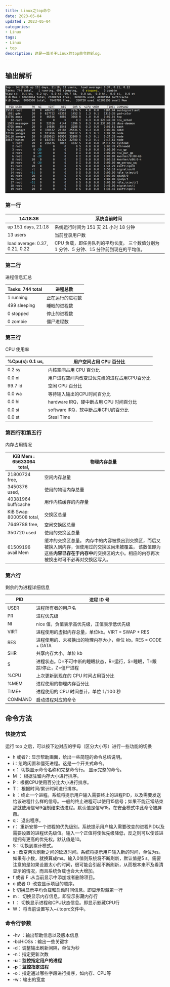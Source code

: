 ```yaml
---
title: Linux之top命令
date: 2023-05-04
updated : 2023-05-04
categories: 
- Linux
tags: 
- Linux
- top
description: 这是一篇关于Linux的top命令的Blog。
---
```


## 输出解析

![img](Linux之top命令/77465085fd614c43a4a181d2e72222e4.png)

### 第一行

| 14:18:36                       | 系统当前时间                                                 |
| ------------------------------ | ------------------------------------------------------------ |
| up 151 days, 21:18             | 系统运行时间为 151 天 21 小时 18 分钟                        |
| 13 users                       | 当前登录用户数                                               |
| load average: 0.37, 0.21, 0.22 | CPU 负载，即任务队列的平均长度。 三个数值分别为 1 分钟、5 分钟、15 分钟前到现在的平均值。 |

### 第二行

进程信息汇总

| Tasks: 744 total | 进程总数         |
| ---------------- | ---------------- |
| 1 running        | 正在运行的进程数 |
| 499 sleeping     | 睡眠的进程数     |
| 0 stopped        | 停止的进程数     |
| 0 zombie         | 僵尸进程数       |

### 第三行

CPU 使用率

| %Cpu(s):  0.1 us, | 用户空间占用 CPU 百分比                       |
| ----------------- | --------------------------------------------- |
| 0.2 sy            | 内核空间占用 CPU 百分比                       |
| 0.0 ni            | 用户进程空间内改变过优先级的进程占用CPU百分比 |
| 99.7 id           | 空闲 CPU 百分比                               |
| 0.0 wa            | 等待输入输出的CPU时间百分比                   |
| 0.0 hi            | hardware IRQ，硬中断占用 CPU 时间百分比       |
| 0.0 si            | software IRQ，软中断占用CPU的百分比           |
| 0.0 st            | Steal Time                                    |

### 第四行和第五行

内存占用情况

| KiB Mem : 65633064 total, | 物理内存总量                                                 |
| ------------------------- | ------------------------------------------------------------ |
| 21800724 free,            | 空闲内存总量                                                 |
| 3450376 used,             | 使用的物理内存总量                                           |
| 40381964 buff/cache       | 用作内核缓存的内存量                                         |
| KiB Swap:  8000508 total, | 交换区总量                                                   |
| 7649788 free,             | 空闲交换区总量                                               |
| 350720 used               | 使用的交换区总量                                             |
| 61509196 avail Mem        | 缓冲的交换区总量。 内存中的内容被换出到交换区，而后又被换入到内存，但使用过的交换区尚未被覆盖， 该数值即为这些**内容已存在于内存中**的交换区的大小。相应的内存再次被换出时可不必再对交换区写入。 |

### 第六行

剩余的为进程详细信息

| PID     | 进程 ID 号                                                   |
| ------- | ------------------------------------------------------------ |
| USER    | 进程所有者的用户名                                           |
| PR      | 进程优先级                                                   |
| NI      | nice 值，负值表示高优先级，正值表示低优先级                  |
| VIRT    | 进程使用的虚拟内存总量，单位kb。VIRT = SWAP + RES            |
| RES     | 进程使用的、未被换出的物理内存大小，单位 kb。RES = CODE + DATA |
| SHR     | 共享内存大小，单位 kb                                        |
| S       | 进程状态。D=不可中断的睡眠状态，R=运行，S=睡眠，T=跟踪/停止，Z=僵尸进程 |
| %CPU    | 上次更新到现在的 CPU 时间占用百分比                          |
| %MEM    | 进程使用的物理内存百分比                                     |
| TIME+   | 进程使用的 CPU 时间总计，单位 1/100 秒                       |
| COMMAND | 启动进程对应的命令                                           |

## 命令方法

### 快捷方式

运行 top 之后，可以按下边对应的字母（区分大小写）进行一些功能的切换

- h 或者?  : 显示帮助画面，给出一些简短的命令总结说明。
- i：忽略闲置和僵死进程。这是一个开关式命令。
- c：  切换显示命令名称和完整命令行。 显示完整的命令。 
- M ： 根据驻留内存大小进行排序。
- P：根据CPU使用百分比大小进行排序。
- T： 根据时间/累计时间进行排序。
- k  ：终止一个进程。系统将提示用户输入需要终止的进程PID，以及需要发送给该进程什么样的信号。一般的终止进程可以使用15信号；如果不能正常结束那就使用信号9强制结束该进程。默认值是信号15。在安全模式中此命令被屏蔽。
- q：  退出程序。
- r：  重新安排一个进程的优先级别。系统提示用户输入需要改变的进程PID以及需要设置的进程优先级值。输入一个正值将使优先级降低，反之则可以使该进程拥有更高的优先权。默认值是10。
- S：切换到累计模式。
- s :  改变两次刷新之间的延迟时间。系统将提示用户输入新的时间，单位为s。如果有小数，就换算成ms。输入0值则系统将不断刷新，默认值是5 s。需要注意的是如果设置太小的时间，很可能会引起不断刷新，从而根本来不及看清显示的情况，而且系统负载也会大大增加。
- f 或者 F :从当前显示中添加或者删除项目。
- o 或者 O  :改变显示项目的顺序。
- l: 切换显示平均负载和启动时间信息。即显示影藏第一行
- m： 切换显示内存信息。即显示影藏内存行
- t ： 切换显示进程和CPU状态信息。即显示影藏CPU行
- W：  将当前设置写入~/.toprc文件中。

### 命令行参数

- -hv ：输出帮助信息以及版本信息
- -bcHiOSs：输出一些关键字
- -d：调整输出刷新间隔，单位为秒
- -n：指定更新次数
- **-u：监控指定用户的进程**
- **-p：监控指定进程**
- -o：指定通过哪些字段进行排序，如内存、CPU等
- -w：输出的宽度

